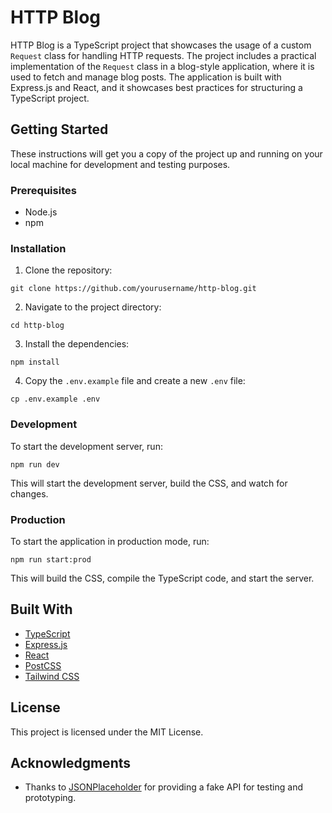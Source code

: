 # HTTP Blog

HTTP Blog is a TypeScript project that showcases the usage of a custom `Request` class for handling HTTP requests. The project includes a practical implementation of the `Request` class in a blog-style application, where it is used to fetch and manage blog posts. The application is built with Express.js and React, and it showcases best practices for structuring a TypeScript project.

## Getting Started

These instructions will get you a copy of the project up and running on your local machine for development and testing purposes.

### Prerequisites

- Node.js
- npm

### Installation

1. Clone the repository:
  ```
  git clone https://github.com/yourusername/http-blog.git
  ```

2. Navigate to the project directory:
  ```
  cd http-blog
  ```

3. Install the dependencies:
  ```
  npm install
  ```

4. Copy the `.env.example` file and create a new `.env` file:
  ```
  cp .env.example .env
  ```

### Development

To start the development server, run:

```
npm run dev
```

This will start the development server, build the CSS, and watch for changes.

### Production

To start the application in production mode, run:

```
npm run start:prod
```

This will build the CSS, compile the TypeScript code, and start the server.

## Built With

- [TypeScript](https://www.typescriptlang.org/)
- [Express.js](https://expressjs.com/)
- [React](https://reactjs.org/)
- [PostCSS](https://postcss.org/)
- [Tailwind CSS](https://tailwindcss.com/)

## License

This project is licensed under the MIT License.

## Acknowledgments

- Thanks to [JSONPlaceholder](https://jsonplaceholder.typicode.com) for providing a fake API for testing and prototyping.
